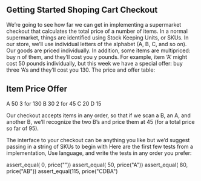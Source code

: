 ## Getting Started Shoping Cart Checkout

We’re going to see how far we can get in implementing a supermarket checkout that calculates the total price of a number of items. In a normal supermarket, things are identified using Stock Keeping Units, or SKUs. In our store, we’ll use individual letters of the alphabet (A, B, C, and so on). Our goods are priced individually. In addition, some items are multipriced: buy n of them, and they’ll cost you y pounds. For example, item ‘A’ might cost 50 pounds individually, but this week we have a special offer: buy three ‘A’s and they’ll cost you 130. The price and offer table:

Item  Price   Offer
--------------------------
A     50       3 for 130
B     30       2 for 45
C     20
D     15

Our checkout accepts items in any order, so that if we scan a B, an A, and another B, we’ll recognize the two B’s and price them at 45 (for a total price so far of 95).


The interface to your checkout can be anything you like but we’d suggest passing in a string of SKUs to begin with
Here are the first few tests from a  implementation, Use language, and write the tests in any order you prefer:

assert_equal(  0, price(""))
  assert_equal( 50, price("A"))
  assert_equal( 80, price("AB"))
  assert_equal(115, price("CDBA")
